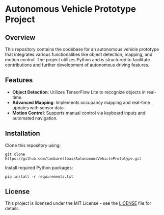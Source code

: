 # Autonomous Vehicle Prototype Project

## Overview
This repository contains the codebase for an autonomous vehicle prototype that integrates various functionalities like object detection, mapping, and motion control. The project utilizes Python and is structured to facilitate contributions and further development of autonomous driving features.

## Features
- **Object Detection**: Utilizes TensorFlow Lite to recognize objects in real-time.
- **Advanced Mapping**: Implements occupancy mapping and real-time updates with sensor data.
- **Motion Control**: Supports manual control via keyboard inputs and automated navigation.

## Installation
Clone this repository using:
```
git clone https://github.com/tamburelloai/AutonomousVehiclePrototype.git
```
Install required Python packages:
```
pip install -r requirements.txt
```


## License
This project is licensed under the MIT License - see the [LICENSE](LICENSE) file for details.

